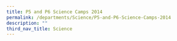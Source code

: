 ```yaml
---
title: P5 and P6 Science Camps 2014
permalink: /departments/Science/P5-and-P6-Science-Camps-2014
description: ""
third_nav_title: Science
---
```


